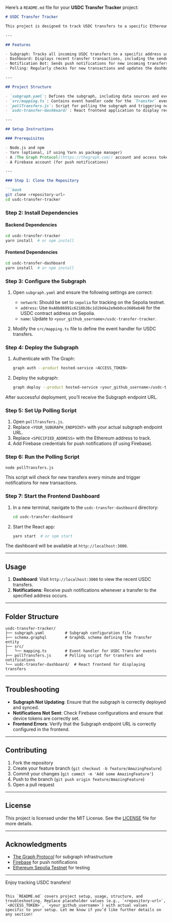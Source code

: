 Here’s a `README.md` file for your **USDC Transfer Tracker** project:

```markdown
# USDC Transfer Tracker

This project is designed to track USDC transfers to a specific Ethereum address on the Sepolia testnet using The Graph Protocol. It includes a backend subgraph that listens to `Transfer` events from the USDC contract and a frontend dashboard that displays recent transactions in real time. Additionally, a notification bot sends alerts for new transfers to the specified address.

---

## Features

- Subgraph: Tracks all incoming USDC transfers to a specific address using The Graph Protocol.
- Dashboard: Displays recent transfer transactions, including the sender, receiver, value, and timestamp.
- Notification Bot: Sends push notifications for new incoming transfers.
- Polling: Regularly checks for new transactions and updates the dashboard and notifications accordingly.

---

## Project Structure

- `subgraph.yaml`: Defines the subgraph, including data sources and event mappings.
- `src/mapping.ts`: Contains event handler code for the `Transfer` event.
- `pollTransfers.js`: Script for polling the subgraph and triggering notifications.
- `usdc-transfer-dashboard/`: React frontend application to display recent transfers.

---

## Setup Instructions

### Prerequisites

- Node.js and npm
- Yarn (optional, if using Yarn as package manager)
- A [The Graph Protocol](https://thegraph.com/) account and access token
- A Firebase account (for push notifications)

---

### Step 1: Clone the Repository

```bash
git clone <repository-url>
cd usdc-transfer-tracker
```

### Step 2: Install Dependencies

#### Backend Dependencies

```bash
cd usdc-transfer-tracker
yarn install  # or npm install
```

#### Frontend Dependencies

```bash
cd usdc-transfer-dashboard
yarn install  # or npm install
```

### Step 3: Configure the Subgraph

1. Open `subgraph.yaml` and ensure the following settings are correct:
   - `network`: Should be set to `sepolia` for tracking on the Sepolia testnet.
   - `address`: Use `0xA0b86991c6218b36c1d19d4a2e9eb0ce3606eb48` for the USDC contract address on Sepolia.
   - `name`: Update to `<your_github_username>/usdc-transfer-tracker`.

2. Modify the `src/mapping.ts` file to define the event handler for USDC transfers.

### Step 4: Deploy the Subgraph

1. Authenticate with The Graph:

   ```bash
   graph auth --product hosted-service <ACCESS_TOKEN>
   ```

2. Deploy the subgraph:

   ```bash
   graph deploy --product hosted-service <your_github_username>/usdc-transfer-tracker
   ```

After successful deployment, you’ll receive the Subgraph endpoint URL.

### Step 5: Set Up Polling Script

1. Open `pollTransfers.js`.
2. Replace `<YOUR_SUBGRAPH_ENDPOINT>` with your actual subgraph endpoint URL.
3. Replace `<SPECIFIED_ADDRESS>` with the Ethereum address to track.
4. Add Firebase credentials for push notifications (if using Firebase).

### Step 6: Run the Polling Script

```bash
node pollTransfers.js
```

This script will check for new transfers every minute and trigger notifications for new transactions.

### Step 7: Start the Frontend Dashboard

1. In a new terminal, navigate to the `usdc-transfer-dashboard` directory:

   ```bash
   cd usdc-transfer-dashboard
   ```

2. Start the React app:

   ```bash
   yarn start  # or npm start
   ```

The dashboard will be available at `http://localhost:3000`.

---

## Usage

1. **Dashboard**: Visit `http://localhost:3000` to view the recent USDC transfers.
2. **Notifications**: Receive push notifications whenever a transfer to the specified address occurs.

---

## Folder Structure

```plaintext
usdc-transfer-tracker/
├── subgraph.yaml         # Subgraph configuration file
├── schema.graphql        # GraphQL schema defining the Transfer entity
├── src/
│   └── mapping.ts        # Event handler for USDC Transfer events
├── pollTransfers.js      # Polling script for transfers and notifications
└── usdc-transfer-dashboard/  # React frontend for displaying transfers
```

---

## Troubleshooting

- **Subgraph Not Updating**: Ensure that the subgraph is correctly deployed and synced.
- **Notifications Not Sent**: Check Firebase configurations and ensure that device tokens are correctly set.
- **Frontend Errors**: Verify that the Subgraph endpoint URL is correctly configured in the frontend.

---

## Contributing

1. Fork the repository
2. Create your feature branch (`git checkout -b feature/AmazingFeature`)
3. Commit your changes (`git commit -m 'Add some AmazingFeature'`)
4. Push to the branch (`git push origin feature/AmazingFeature`)
5. Open a pull request

---

## License

This project is licensed under the MIT License. See the [LICENSE](LICENSE) file for more details.

---

## Acknowledgments

- [The Graph Protocol](https://thegraph.com/) for subgraph infrastructure
- [Firebase](https://firebase.google.com/) for push notifications
- [Ethereum Sepolia Testnet](https://ethereum.org/en/developers/docs/networks/#sepolia-testnet) for testing

---

Enjoy tracking USDC transfers!
```

This `README.md` covers project setup, usage, structure, and troubleshooting. Replace placeholder values (e.g., `<repository-url>`, `<ACCESS_TOKEN>`, `<your_github_username>`) with actual values specific to your setup. Let me know if you’d like further details on any section!
